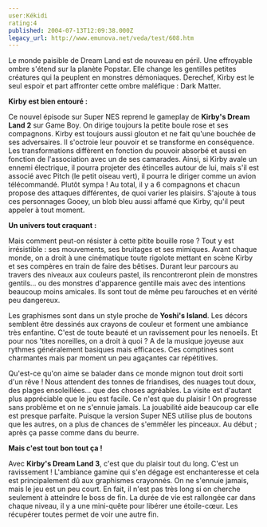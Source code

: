 ```yaml
---
user:Kékidi
rating:4
published: 2004-07-13T12:09:38.000Z
legacy_url: http://www.emunova.net/veda/test/608.htm
---
```

Le monde paisible de Dream Land est de nouveau en péril. Une effroyable ombre s'étend sur la planète Popstar. Elle change les gentilles petites créatures qui la peuplent en monstres démoniaques. Derechef, Kirby est le seul espoir et part affronter cette ombre maléfique : Dark Matter.  

  

**Kirby est bien entouré :**  

  

Ce nouvel épisode sur Super NES reprend le gameplay de **Kirby's Dream Land 2** sur Game Boy. On dirige toujours la petite boule rose et ses compagnons. Kirby est toujours aussi glouton et ne fait qu'une bouchée de ses adversaires. Il s'octroie leur pouvoir et se transforme en conséquence. Les transformations diffèrent en fonction du pouvoir absorbé et aussi en fonction de l'association avec un de ses camarades. Ainsi, si Kirby avale un ennemi électrique, il pourra projeter des étincelles autour de lui, mais s'il est associé avec Pitch (le petit oiseau vert), il pourra le diriger comme un avion télécommandé. Plutôt sympa ! Au total, il y a 6 compagnons et chacun propose des attaques différentes, de quoi varier les plaisirs. S'ajoute à tous ces personnages Gooey, un blob bleu aussi affamé que Kirby, qu'il peut appeler à tout moment.  

  

**Un univers tout craquant :**  

  

Mais comment peut-on résister à cette pitite bouille rose ? Tout y est irrésistible : ses mouvements, ses bruitages et ses mimiques. Avant chaque monde, on a droit à une cinématique toute rigolote mettant en scène Kirby et ses compères en train de faire des bêtises. Durant leur parcours au travers des niveaux aux couleurs pastel, ils rencontreront plein de monstres gentils... ou des monstres d'apparence gentille mais avec des intentions beaucoup moins amicales. Ils sont tout de même peu farouches et en vérité peu dangereux.  

  

Les graphismes sont dans un style proche de **Yoshi's Island**. Les décors semblent être dessinés aux crayons de couleur et forment une ambiance très enfantine. C'est de toute beauté et un ravissement pour les nenoeils. Et pour nos 'tites noreilles, on a droit à quoi ? A de la musique joyeuse aux rythmes généralement basiques mais efficaces. Ces comptines sont charmantes mais par moment un peu agaçantes car répétitives.  

  

Qu'est-ce qu'on aime se balader dans ce monde mignon tout droit sorti d'un rêve ! Nous attendent des tonnes de friandises, des nuages tout doux, des plages ensoleillées... que des choses agréables. La visite est d'autant plus appréciable que le jeu est facile. Ce n'est que du plaisir ! On progresse sans problème et on ne s'ennuie jamais. La jouabilité aide beaucoup car elle est presque parfaite. Puisque la version Super NES utilise plus de boutons que les autres, on a plus de chances de s'emmêler les pinceaux. Au début ; après ça passe comme dans du beurre.  

  

**Mais c'est tout bon tout ça !**  

  

Avec **Kirby's Dream Land 3**, c'est que du plaisir tout du long. C'est un ravissement ! L'ambiance gamine qui s'en dégage est enchanteresse et cela est principalement dû aux graphismes crayonnés. On ne s'ennuie jamais, mais le jeu est un peu court. En fait, il n'est pas très long si on cherche seulement à atteindre le boss de fin. La durée de vie est rallongée car dans chaque niveau, il y a une mini-quête pour libérer une étoile-cœur. Les récupérer toutes permet de voir une autre fin.
